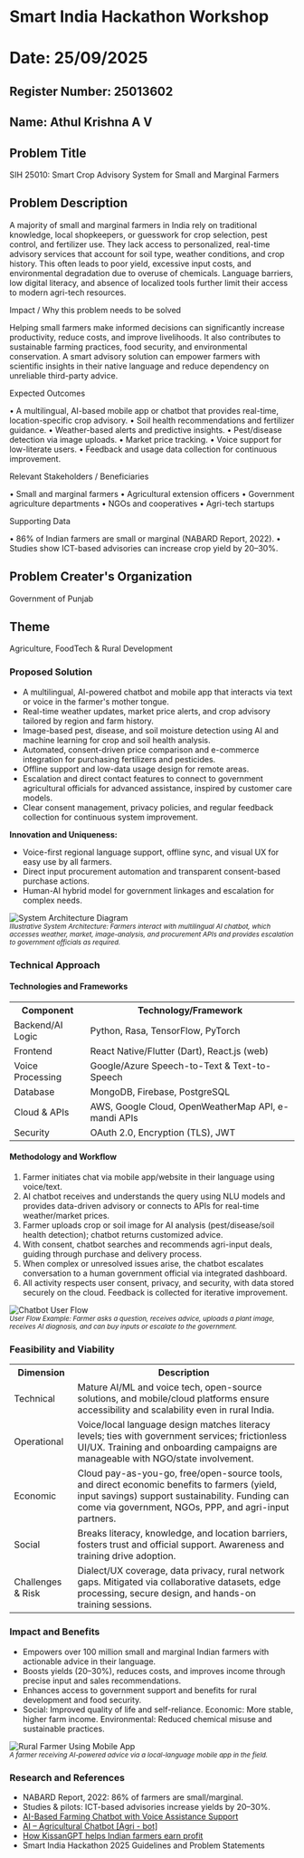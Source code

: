 # Smart India Hackathon Workshop
# Date: 25/09/2025
## Register Number: 25013602
## Name: Athul Krishna A V
## Problem Title
SIH 25010: Smart Crop Advisory System for Small and Marginal Farmers
## Problem Description
A majority of small and marginal farmers in India rely on traditional knowledge, local shopkeepers, or guesswork for crop selection, pest control, and fertilizer use. They lack access to personalized, real-time advisory services that account for soil type, weather conditions, and crop history. This often leads to poor yield, excessive input costs, and environmental degradation due to overuse of chemicals. Language barriers, low digital literacy, and absence of localized tools further limit their access to modern agri-tech resources.

Impact / Why this problem needs to be solved

Helping small farmers make informed decisions can significantly increase productivity, reduce costs, and improve livelihoods. It also contributes to sustainable farming practices, food security, and environmental conservation. A smart advisory solution can empower farmers with scientific insights in their native language and reduce dependency on unreliable third-party advice.

Expected Outcomes

• A multilingual, AI-based mobile app or chatbot that provides real-time, location-specific crop advisory.
• Soil health recommendations and fertilizer guidance.
• Weather-based alerts and predictive insights.
• Pest/disease detection via image uploads.
• Market price tracking.
• Voice support for low-literate users.
• Feedback and usage data collection for continuous improvement.

Relevant Stakeholders / Beneficiaries

• Small and marginal farmers
• Agricultural extension officers
• Government agriculture departments
• NGOs and cooperatives
• Agri-tech startups

Supporting Data

• 86% of Indian farmers are small or marginal (NABARD Report, 2022).
• Studies show ICT-based advisories can increase crop yield by 20–30%.

## Problem Creater's Organization
Government of Punjab

## Theme
Agriculture, FoodTech & Rural Development

<div class="section">
        <h3>Proposed Solution</h3>
        <ul>
            <li>
                A multilingual, AI-powered chatbot and mobile app that interacts via text or voice in the farmer's mother tongue.
            </li>
            <li>
                Real-time weather updates, market price alerts, and crop advisory tailored by region and farm history.
            </li>
            <li>
                Image-based pest, disease, and soil moisture detection using AI and machine learning for crop and soil health analysis.
            </li>
            <li>
                Automated, consent-driven price comparison and e-commerce integration for purchasing fertilizers and pesticides.
            </li>
            <li>
                Offline support and low-data usage design for remote areas.
            </li>
            <li>
                Escalation and direct contact features to connect to government agricultural officials for advanced assistance, inspired by customer care models.
            </li>
            <li>
                Clear consent management, privacy policies, and regular feedback collection for continuous system improvement.
            </li>
        </ul>
        <b>Innovation and Uniqueness:</b>
        <ul>
            <li>Voice-first regional language support, offline sync, and visual UX for easy use by all farmers.</li>
            <li>Direct input procurement automation and transparent consent-based purchase actions.</li>
            <li>Human-AI hybrid model for government linkages and escalation for complex needs.</li>
        </ul>
        <img src="https://placehold.co/600x300/png?text=System+Architecture+Diagram" alt="System Architecture Diagram" />
        <div><small><i>Illustrative System Architecture: Farmers interact with multilingual AI chatbot, which accesses weather, market, image-analysis, and procurement APIs and provides escalation to government officials as required.</i></small></div>
    </div>

  <div class="section">
        <h3>Technical Approach</h3>
        <h4>Technologies and Frameworks</h4>
        <table>
            <tr><th>Component</th><th>Technology/Framework</th></tr>
            <tr><td>Backend/AI Logic</td><td>Python, Rasa, TensorFlow, PyTorch</td></tr>
            <tr><td>Frontend</td><td>React Native/Flutter (Dart), React.js (web)</td></tr>
            <tr><td>Voice Processing</td><td>Google/Azure Speech-to-Text & Text-to-Speech</td></tr>
            <tr><td>Database</td><td>MongoDB, Firebase, PostgreSQL</td></tr>
            <tr><td>Cloud & APIs</td><td>AWS, Google Cloud, OpenWeatherMap API, e-mandi APIs</td></tr>
            <tr><td>Security</td><td>OAuth 2.0, Encryption (TLS), JWT</td></tr>
        </table>

  <h4>Methodology and Workflow</h4>
        <ol>
            <li>Farmer initiates chat via mobile app/website in their language using voice/text.</li>
            <li>AI chatbot receives and understands the query using NLU models and provides data-driven advisory or connects to APIs for real-time weather/market prices.</li>
            <li>Farmer uploads crop or soil image for AI analysis (pest/disease/soil health detection); chatbot returns customized advice.</li>
            <li>With consent, chatbot searches and recommends agri-input deals, guiding through purchase and delivery process.</li>
            <li>When complex or unresolved issues arise, the chatbot escalates conversation to a human government official via integrated dashboard.</li>
            <li>All activity respects user consent, privacy, and security, with data stored securely on the cloud. Feedback is collected for iterative improvement.</li>
        </ol>
        <img src="https://placehold.co/600x250/png?text=Chatbot+User+Flow" alt="Chatbot User Flow" />
        <div><small><i>User Flow Example: Farmer asks a question, receives advice, uploads a plant image, receives AI diagnosis, and can buy inputs or escalate to the government.</i></small></div>
    </div>

  <div class="section">
        <h3>Feasibility and Viability</h3>
        <table>
            <tr><th>Dimension</th><th>Description</th></tr>
            <tr>
                <td>Technical</td>
                <td>Mature AI/ML and voice tech, open-source solutions, and mobile/cloud platforms ensure accessibility and scalability even in rural India.</td>
            </tr>
            <tr>
                <td>Operational</td>
                <td>Voice/local language design matches literacy levels; ties with government services; frictionless UI/UX. Training and onboarding campaigns are manageable with NGO/state involvement.</td>
            </tr>
            <tr>
                <td>Economic</td>
                <td>Cloud pay-as-you-go, free/open-source tools, and direct economic benefits to farmers (yield, input savings) support sustainability. Funding can come via government, NGOs, PPP, and agri-input partners.</td>
            </tr>
            <tr>
                <td>Social</td>
                <td>Breaks literacy, knowledge, and location barriers, fosters trust and official support. Awareness and training drive adoption.</td>
            </tr>
            <tr>
                <td>Challenges & Risk</td>
                <td>Dialect/UX coverage, data privacy, rural network gaps. Mitigated via collaborative datasets, edge processing, secure design, and hands-on training sessions.</td>
            </tr>
        </table>
    </div>

  <div class="section">
        <h3>Impact and Benefits</h3>
        <ul>
            <li>Empowers over 100 million small and marginal Indian farmers with actionable advice in their language.</li>
            <li>Boosts yields (20–30%), reduces costs, and improves income through precise input and sales recommendations.</li>
            <li>Enhances access to government support and benefits for rural development and food security.</li>
            <li>Social: Improved quality of life and self-reliance. Economic: More stable, higher farm income. Environmental: Reduced chemical misuse and sustainable practices.</li>
        </ul>
        <img src="https://placehold.co/600x300/png?text=Farmer+Using+Mobile+App" alt="Rural Farmer Using Mobile App" />
        <div><small><i>A farmer receiving AI-powered advice via a local-language mobile app in the field.</i></small></div>
  </div>

  <div class="section">
        <h3>Research and References</h3>
        <ul>
            <li>NABARD Report, 2022: 86% of farmers are small/marginal.</li>
            <li>Studies & pilots: ICT-based advisories increase yields by 20–30%.</li>
            <li><a href="https://www.ijert.org/ai-based-farming-chatbot-with-voice-assistance-support">AI-Based Farming Chatbot with Voice Assistance Support</a></li>
            <li><a href="https://iarjset.com/wp-content/uploads/2025/05/IARJSET.2025.125234.pdf">AI – Agricultural Chatbot [Agri - bot]</a></li>
            <li><a href="https://indiaai.gov.in/article/how-kissangpt-helps-indian-farmers-earn-profit">How KissanGPT helps Indian farmers earn profit</a></li>
            <li>Smart India Hackathon 2025 Guidelines and Problem Statements</li>
        </ul>
    </div>
</body>
</html>

